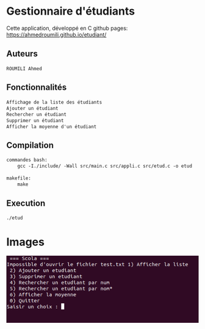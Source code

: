#  Gestionnaire d'étudiants
Cette application, développé en C
github pages: https://ahmedroumili.github.io/etudiant/

## Auteurs
    ROUMILI Ahmed
    
## Fonctionnalités
    Affichage de la liste des étudiants
    Ajouter un étudiant
    Rechercher un étudiant
    Supprimer un étudiant
    Afficher la moyenne d'un étudiant
    
## Compilation

    commandes bash:
        gcc -I./include/ -Wall src/main.c src/appli.c src/etud.c -o etud

    makefile:
        make
    
## Execution
    ./etud

# Images

![alt text](images/1.png)
